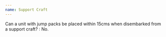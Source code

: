 ```yaml
---
name: Support Craft
---
```

Can a unit with jump packs be placed within 15cms when disembarked from a support craft?
: No.